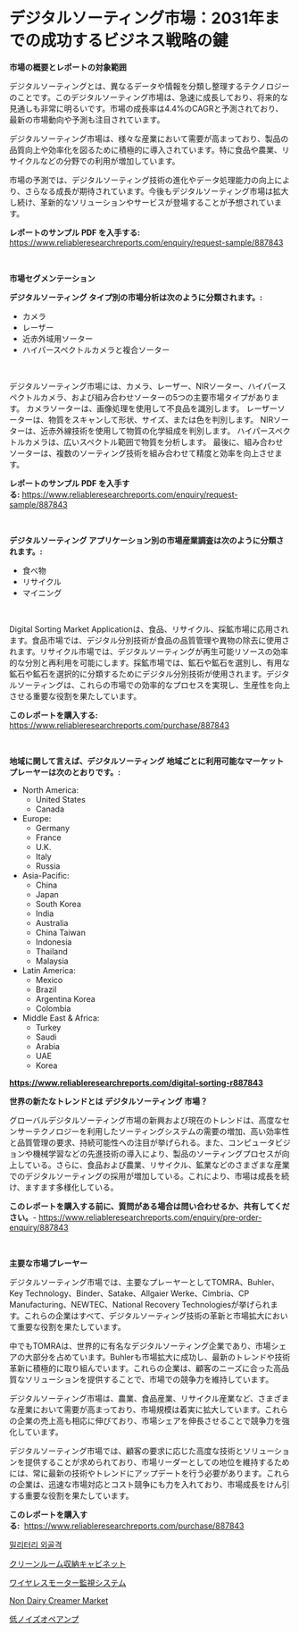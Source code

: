 <p><h1>デジタルソーティング市場：2031年までの成功するビジネス戦略の鍵</h1></p><p><strong>市場の概要とレポートの対象範囲</strong></p>
<p><p>デジタルソーティングとは、異なるデータや情報を分類し整理するテクノロジーのことです。このデジタルソーティング市場は、急速に成長しており、将来的な見通しも非常に明るいです。市場の成長率は4.4%のCAGRと予測されており、最新の市場動向や予測も注目されています。</p><p>デジタルソーティング市場は、様々な産業において需要が高まっており、製品の品質向上や効率化を図るために積極的に導入されています。特に食品や農業、リサイクルなどの分野での利用が増加しています。</p><p>市場の予測では、デジタルソーティング技術の進化やデータ処理能力の向上により、さらなる成長が期待されています。今後もデジタルソーティング市場は拡大し続け、革新的なソリューションやサービスが登場することが予想されています。</p></p>
<p><strong>レポートのサンプル PDF を入手する:</strong> <a href="https://www.reliableresearchreports.com/enquiry/request-sample/887843">https://www.reliableresearchreports.com/enquiry/request-sample/887843</a></p>
<p>&nbsp;</p>
<p><strong>市場セグメンテーション</strong></p>
<p><strong>デジタルソーティング タイプ別の市場分析は次のように分類されます。:</strong></p>
<p><ul><li>カメラ</li><li>レーザー</li><li>近赤外域用ソーター</li><li>ハイパースペクトルカメラと複合ソーター</li></ul></p>
<p>&nbsp;</p>
<p><p>デジタルソーティング市場には、カメラ、レーザー、NIRソーター、ハイパースペクトルカメラ、および組み合わせソーターの5つの主要市場タイプがあります。 カメラソーターは、画像処理を使用して不良品を識別します。 レーザーソーターは、物質をスキャンして形状、サイズ、または色を判別します。 NIRソーターは、近赤外線技術を使用して物質の化学組成を判別します。 ハイパースペクトルカメラは、広いスペクトル範囲で物質を分析します。 最後に、組み合わせソーターは、複数のソーティング技術を組み合わせて精度と効率を向上させます。</p></p>
<p><strong>レポートのサンプル PDF を入手する:</strong>&nbsp;<a href="https://www.reliableresearchreports.com/enquiry/request-sample/887843">https://www.reliableresearchreports.com/enquiry/request-sample/887843</a></p>
<p>&nbsp;</p>
<p><strong> デジタルソーティング アプリケーション別の市場産業調査は次のように分類されます。:</strong></p>
<p><ul><li>食べ物</li><li>リサイクル</li><li>マイニング</li></ul></p>
<p>&nbsp;</p>
<p><p>Digital Sorting Market Applicationは、食品、リサイクル、採鉱市場に応用されます。食品市場では、デジタル分別技術が食品の品質管理や異物の除去に使用されます。リサイクル市場では、デジタルソーティングが再生可能リソースの効率的な分別と再利用を可能にします。採鉱市場では、鉱石や鉱石を選別し、有用な鉱石や鉱石を選択的に分類するためにデジタル分別技術が使用されます。デジタルソーティングは、これらの市場での効率的なプロセスを実現し、生産性を向上させる重要な役割を果たしています。</p></p>
<p><strong>このレポートを購入する:</strong>&nbsp; <a href="https://www.reliableresearchreports.com/purchase/887843">https://www.reliableresearchreports.com/purchase/887843</a></p>
<p>&nbsp;</p>
<p><strong>地域に関して言えば、デジタルソーティング 地域ごとに利用可能なマーケットプレーヤーは次のとおりです。:</strong></p>
<p><ul>
    <li>
        North America:
        <ul>
            <li>United States</li>
            <li>Canada</li>
        </ul>
    </li>
    <li>
        Europe:
        <ul>
            <li>Germany</li>
            <li>France</li>
            <li>U.K.</li>
            <li>Italy</li>
            <li>Russia</li>
        </ul>
    </li>
    <li>
        Asia-Pacific:
        <ul>
            <li>China</li>
            <li>Japan</li>
            <li>South Korea</li>
            <li>India</li>
            <li>Australia</li>
            <li>China Taiwan</li>
            <li>Indonesia</li>
            <li>Thailand</li>
            <li>Malaysia</li>
        </ul>
    </li>
    <li>
        Latin America:
        <ul>
            <li>Mexico</li>
            <li>Brazil</li>
            <li>Argentina Korea</li>
            <li>Colombia</li>
        </ul>
    </li>
    <li>
        Middle East & Africa:
        <ul>
            <li>Turkey</li>
            <li>Saudi</li>
            <li>Arabia</li>
            <li>UAE</li>
            <li>Korea</li>
        </ul>
    </li>
    </ul></p>
<p><strong><a href="https://www.reliableresearchreports.com/digital-sorting-r887843">https://www.reliableresearchreports.com/digital-sorting-r887843</a></strong>&nbsp;</p>
<p><strong>世界の新たなトレンドとは デジタルソーティング 市場？</strong></p>
<p><p>グローバルデジタルソーティング市場の新興および現在のトレンドは、高度なセンサーテクノロジーを利用したソーティングシステムの需要の増加、高い効率性と品質管理の要求、持続可能性への注目が挙げられる。また、コンピュータビジョンや機械学習などの先進技術の導入により、製品のソーティングプロセスが向上している。さらに、食品および農業、リサイクル、鉱業などのさまざまな産業でのデジタルソーティングの採用が増加している。これにより、市場は成長を続け、ますます多様化している。</p></p>
<p><strong>このレポートを購入する前に、質問がある場合は問い合わせるか、共有してください。</strong>- <a href="https://www.reliableresearchreports.com/enquiry/pre-order-enquiry/887843">https://www.reliableresearchreports.com/enquiry/pre-order-enquiry/887843</a></p>
<p>&nbsp;</p>
<p><strong>主要な市場プレーヤー</strong></p>
<p><p>デジタルソーティング市場では、主要なプレーヤーとしてTOMRA、Buhler、Key Technology、Binder、Satake、Allgaier Werke、Cimbria、CP Manufacturing、NEWTEC、National Recovery Technologiesが挙げられます。これらの企業はすべて、デジタルソーティング技術の革新と市場拡大において重要な役割を果たしています。</p><p>中でもTOMRAは、世界的に有名なデジタルソーティング企業であり、市場シェアの大部分を占めています。Buhlerも市場拡大に成功し、最新のトレンドや技術革新に積極的に取り組んでいます。これらの企業は、顧客のニーズに合った高品質なソリューションを提供することで、市場での競争力を維持しています。</p><p>デジタルソーティング市場は、農業、食品産業、リサイクル産業など、さまざまな産業において需要が高まっており、市場規模は着実に拡大しています。これらの企業の売上高も相応に伸びており、市場シェアを伸長させることで競争力を強化しています。</p><p>デジタルソーティング市場では、顧客の要求に応じた高度な技術とソリューションを提供することが求められており、市場リーダーとしての地位を維持するためには、常に最新の技術やトレンドにアップデートを行う必要があります。これらの企業は、迅速な市場対応とコスト競争にも力を入れており、市場成長をけん引する重要な役割を果たしています。</p></p>
<p><strong>このレポートを購入する:</strong>&nbsp;&nbsp;<a href="https://www.reliableresearchreports.com/purchase/887843">https://www.reliableresearchreports.com/purchase/887843</a></p>
<p><p><a href="https://medium.com/@justynwelch/%EA%B5%B0%EC%82%AC%EC%9A%A9-%EC%99%B8%EA%B3%A8%EA%B2%A9-%EC%8B%9C%EC%9E%A5%EC%9D%80-%EC%8B%9C%EC%9E%A5-%EC%A0%90%EC%9C%A0%EC%9C%A8-%ED%81%AC%EA%B8%B0-%EB%B0%8F-2031%EB%85%84%EA%B9%8C%EC%A7%80%EC%9D%98-%EC%98%88%EC%83%81-%EC%98%88%EC%B8%A1%EC%97%90-%EC%B4%88%EC%A0%90%EC%9D%84-%EB%A7%9E%EC%B6%A5%EB%8B%88%EB%8B%A4-b3fa0ade1b75">밀리터리 외골격</a></p><p><a href="https://medium.com/@douglasyoung526/2024%E5%B9%B4%E3%81%8B%E3%82%892031%E5%B9%B4%E3%81%BE%E3%81%A7%E3%81%AE%E6%9C%9F%E9%96%93%E3%81%AE%E3%81%9F%E3%82%81%E3%81%AB%E4%BA%88%E6%B8%AC%E3%81%95%E3%82%8C%E3%82%8B%E3%82%AF%E3%83%AA%E3%83%BC%E3%83%B3%E3%83%AB%E3%83%BC%E3%83%A0%E5%8F%8E%E7%B4%8D%E3%82%AD%E3%83%A3%E3%83%93%E3%83%8D%E3%83%83%E3%83%88%E5%B8%82%E5%A0%B4%E5%88%86%E6%9E%90%E3%81%A8%E3%82%B5%E3%82%A4%E3%82%BA-9f2de8581571">クリーンルーム収納キャビネット</a></p><p><a href="https://medium.com/@linabernier2023/%E3%83%AF%E3%82%A4%E3%83%A4%E3%83%AC%E3%82%B9%E3%83%A2%E3%83%BC%E3%82%BF%E3%83%BC%E3%83%A2%E3%83%8B%E3%82%BF%E3%83%AA%E3%83%B3%E3%82%B0%E3%82%B7%E3%82%B9%E3%83%86%E3%83%A0%E3%81%AE%E5%B8%82%E5%A0%B4%E8%A6%8F%E6%A8%A1%E3%81%A8%E5%B8%82%E5%A0%B4%E5%8B%95%E5%90%91-%E5%AE%8C%E5%85%A8%E3%81%AA%E7%94%A3%E6%A5%AD%E6%A6%82%E8%A6%81-2024%E5%B9%B4%E3%81%8B%E3%82%892031%E5%B9%B4-e065a3cd5e97">ワイヤレスモーター監視システム</a></p><p><a href="https://github.com/Airanohannonzb68e5pb53oc1/Market-Research-Report-List-1/blob/main/non-dairy-creamer-market.md">Non Dairy Creamer Market</a></p><p><a href="https://github.com/AriMuller2009/Market-Research-Report-List-1/blob/main/743640218835.md">低ノイズオペアンプ</a></p></p>